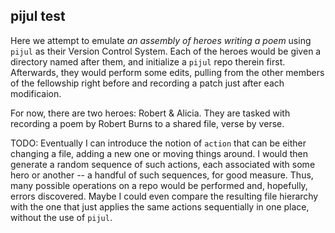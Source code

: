pijul test
----------


Here we attempt to emulate *an assembly of heroes writing a poem* using `pijul` as their Version
Control System. Each of the heroes would be given a directory named after them, and initialize a
`pijul` repo therein first. Afterwards, they would perform some edits, pulling from the other
members of the fellowship right before and recording a patch just after each modificaion.

For now, there are two heroes: Robert & Alicia. They are tasked with recording a poem by Robert
Burns to a shared file, verse by verse.

TODO: Eventually I can introduce the notion of `action` that can be either changing a file, adding
a new one or moving things around. I would then generate a random sequence of such actions, each
associated with some hero or another -- a handful of such sequences, for good measure. Thus, many
possible operations on a repo would be performed and, hopefully, errors discovered. Maybe I could
even compare the resulting file hierarchy with the one that just applies the same actions
sequentially in one place, without the use of `pijul`.
